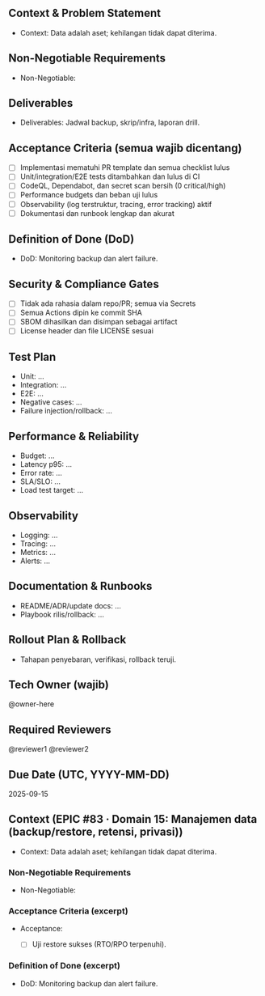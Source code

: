 <!-- AUTO:ENTERPRISE_TEMPLATE_V1 BEGIN -->
<!-- epic:#83 domain:15:Manajemen data (backup/restore, retensi, privasi) generated:2025-08-23T16:32:17.056Z -->
## Context & Problem Statement
- Context: Data adalah aset; kehilangan tidak dapat diterima.

## Non-Negotiable Requirements
- Non-Negotiable:

## Deliverables
- Deliverables: Jadwal backup, skrip/infra, laporan drill.

## Acceptance Criteria (semua wajib dicentang)
- [ ] Implementasi mematuhi PR template dan semua checklist lulus
- [ ] Unit/integration/E2E tests ditambahkan dan lulus di CI
- [ ] CodeQL, Dependabot, dan secret scan bersih (0 critical/high)
- [ ] Performance budgets dan beban uji lulus
- [ ] Observability (log terstruktur, tracing, error tracking) aktif
- [ ] Dokumentasi dan runbook lengkap dan akurat

## Definition of Done (DoD)
- DoD: Monitoring backup dan alert failure.

## Security & Compliance Gates
- [ ] Tidak ada rahasia dalam repo/PR; semua via Secrets
- [ ] Semua Actions dipin ke commit SHA
- [ ] SBOM dihasilkan dan disimpan sebagai artifact
- [ ] License header dan file LICENSE sesuai

## Test Plan
- Unit: ...
- Integration: ...
- E2E: ...
- Negative cases: ...
- Failure injection/rollback: ...

## Performance & Reliability
- Budget: ...
- Latency p95: ...
- Error rate: ...
- SLA/SLO: ...
- Load test target: ...

## Observability
- Logging: ...
- Tracing: ...
- Metrics: ...
- Alerts: ...

## Documentation & Runbooks
- README/ADR/update docs: ...
- Playbook rilis/rollback: ...

## Rollout Plan & Rollback
- Tahapan penyebaran, verifikasi, rollback teruji.

## Tech Owner (wajib)
@owner-here

## Required Reviewers
@reviewer1 @reviewer2

## Due Date (UTC, YYYY-MM-DD)
2025-09-15
<!-- AUTO:ENTERPRISE_TEMPLATE_V1 END -->

<!-- AUTO:CONTEXT_V1 BEGIN -->
<!-- parent:#18 epic:#83 generated:2025-08-23T16:22:33.750Z -->
## Context (EPIC #83 · Domain 15: Manajemen data (backup/restore, retensi, privasi))

- Context: Data adalah aset; kehilangan tidak dapat diterima.

### Non-Negotiable Requirements
- Non-Negotiable:

### Acceptance Criteria (excerpt)
- Acceptance:
  
  - [ ] Uji restore sukses (RTO/RPO terpenuhi).

### Definition of Done (excerpt)
- DoD: Monitoring backup dan alert failure.

<!-- AUTO:CONTEXT_V1 END -->
